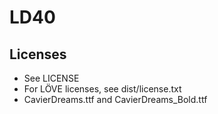 # LD40

## Licenses

* See LICENSE
* For LÖVE licenses, see dist/license.txt
* CavierDreams.ttf and CavierDreams_Bold.ttf